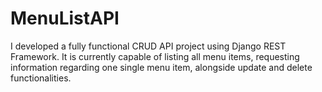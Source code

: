 # MenuListAPI
I developed a fully functional CRUD API project using Django REST Framework. It is currently capable of listing all menu items, requesting information regarding one single menu item, alongside update and delete functionalities.
